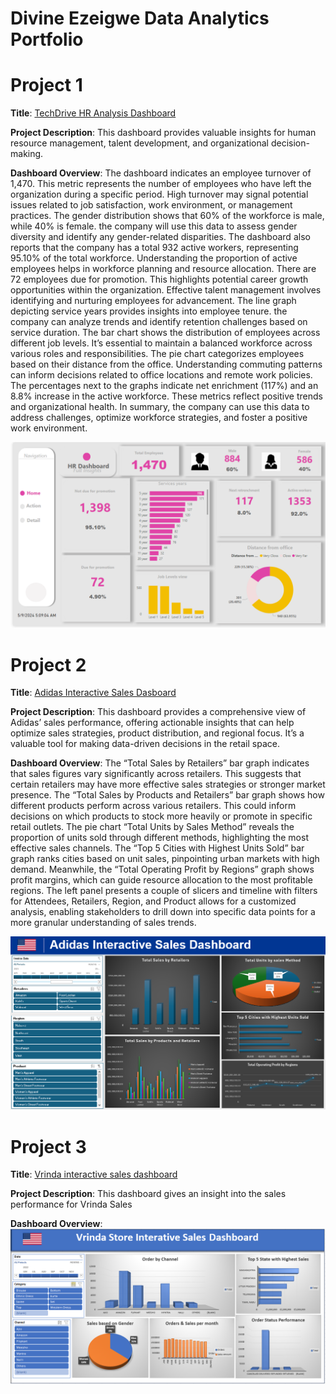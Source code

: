  # Divine Ezeigwe Data Analytics Portfolio
# Project 1
**Title**: [TechDrive HR Analysis Dashboard](https://github.com/Ifeanyi-Ezeigwe/Data_Analytics)

**Project Description**: This dashboard provides valuable insights for human resource management, talent development, and organizational decision-making. 

**Dashboard Overview**: The dashboard indicates an employee turnover of 1,470. This metric represents the number of employees who have left the organization during a specific period.
High turnover may signal potential issues related to job satisfaction, work environment, or management practices.
The gender distribution shows that 60% of the workforce is male, while 40% is female.
the company will use this data to assess gender diversity and identify any gender-related disparities.
The dashboard also reports that the company has a total 932 active workers, representing 95.10% of the total workforce.
Understanding the proportion of active employees helps in workforce planning and resource allocation.
There are 72 employees due for promotion. This highlights potential career growth opportunities within the organization.
Effective talent management involves identifying and nurturing employees for advancement.
The line graph depicting service years provides insights into employee tenure.
the company can analyze trends and identify retention challenges based on service duration.
The bar chart shows the distribution of employees across different job levels.
It’s essential to maintain a balanced workforce across various roles and responsibilities.
The pie chart categorizes employees based on their distance from the office.
Understanding commuting patterns can inform decisions related to office locations and remote work policies.
The percentages next to the graphs indicate net enrichment (117%) and an 8.8% increase in the active workforce.
These metrics reflect positive trends and organizational health.
In summary, the company can use this data to address challenges, optimize workforce strategies, and foster a positive work environment. 

![TechDrive_HR_dashboard.PNG](TechDrive_HR_dashboard.PNG)


# Project 2
**Title**: [Adidas Interactive Sales Dasboard](https://ifeanyi-ezeigwe.github.io/Data_Analytics/)

**Project Description**: This dashboard provides a comprehensive view of Adidas’ sales performance, offering actionable insights that can help optimize sales strategies, product distribution, and regional focus. It’s a valuable tool for making data-driven decisions in the retail space.

**Dashboard Overview**: The “Total Sales by Retailers” bar graph indicates that sales figures vary significantly across retailers. 
This suggests that certain retailers may have more effective sales strategies or stronger market presence.
The “Total Sales by Products and Retailers” bar graph shows how different products perform across various retailers. 
This could inform decisions on which products to stock more heavily or promote in specific retail outlets.
The pie chart “Total Units by Sales Method” reveals the proportion of units sold through different methods, highlighting the most effective sales channels.
The “Top 5 Cities with Highest Units Sold” bar graph ranks cities based on unit sales, pinpointing urban markets with high demand. 
Meanwhile, the “Total Operating Profit by Regions” graph shows profit margins, which can guide resource allocation to the most profitable regions.
The left panel presents a couple of slicers and timeline with filters for Attendees, Retailers, Region, and Product allows for a customized analysis, enabling stakeholders to drill down into specific data points for a more granular understanding of sales trends.



![Adidas_Sales_Dashboard.PNG](Adidas_Sales_Dashboard.PNG)



# Project 3
**Title**: [Vrinda interactive sales dashboard](https://ifeanyi-ezeigwe.github.io/Data_Analytics/)

**Project Description**: This dashboard gives an insight into the sales performance for Vrinda Sales

**Dashboard Overview**:
![Vrinda_Sales_dashboard.PNG](Vrinda_Sales_dashboard.PNG)



